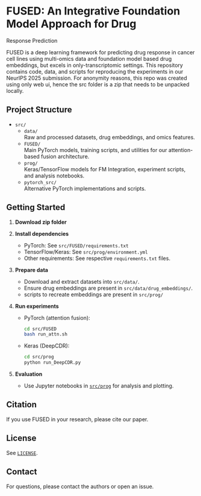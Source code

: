 # FUSED: An Integrative Foundation Model Approach for Drug
Response Prediction

FUSED is a deep learning framework for predicting drug response in cancer cell lines using multi-omics data and foundation model based drug embeddings, but excels in only-transcriptomic settings. This repository contains code, data, and scripts for reproducing the experiments in our NeurIPS 2025 submission. For anonymity reasons, this repo was created using only web ui, hence the src folder is a zip that needs to be unpacked locally.

## Project Structure

- `src/`
  - `data/`  
    Raw and processed datasets, drug embeddings, and omics features.
  - `FUSED/`  
    Main PyTorch models, training scripts, and utilities for our attention-based fusion architecture.
  - `prog/`  
    Keras/TensorFlow models for FM Integration, experiment scripts, and analysis notebooks.
  - `pytorch_src/`  
    Alternative PyTorch implementations and scripts.

## Getting Started

1. **Download zip folder**

2. **Install dependencies**
   - PyTorch: See `src/FUSED/requirements.txt`
   - TensorFlow/Keras: See `src/prog/environment.yml`
   - Other requirements: See respective `requirements.txt` files.

3. **Prepare data**
   - Download and extract datasets into `src/data/`.
   - Ensure drug embeddings are present in `src/data/drug_embeddings/`.
   - scripts to recreate embeddings are present in `src/prog/`

4. **Run experiments**
   - PyTorch (attention fusion):  
     ```sh
     cd src/FUSED
     bash run_attn.sh
     ```
   - Keras (DeepCDR):  
     ```sh
     cd src/prog
     python run_DeepCDR.py
     ```

5. **Evaluation**
   - Use Jupyter notebooks in [`src/prog`](src/prog) for analysis and plotting.

## Citation

If you use FUSED in your research, please cite our paper.

## License

See [`LICENSE`](LICENSE).

## Contact

For questions, please contact the authors or open an issue.
